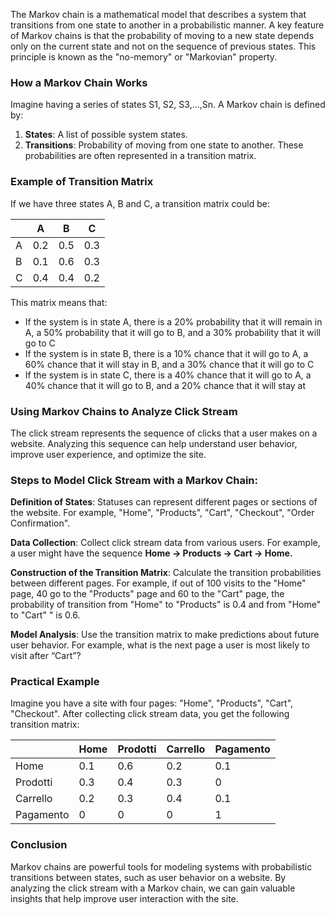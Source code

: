 The Markov chain is a mathematical model that describes a system that transitions from one state to another in a probabilistic manner. A key feature of Markov chains is that the probability of moving to a new state depends only on the current state and not on the sequence of previous states. This principle is known as the "no-memory" or "Markovian" property.

### How a Markov Chain Works

Imagine having a series of states S1, S2, S3,…,Sn. A Markov chain is defined by:

1. **States**: A list of possible system states.
2. **Transitions**: Probability of moving from one state to another. These probabilities are often represented in a transition matrix.

### Example of Transition Matrix

If we have three states A, B and C, a transition matrix could be:

|  | A | B | C |
| --- | --- | --- | --- |
| A | 0.2 | 0.5 | 0.3 |
| B | 0.1 | 0.6 | 0.3 |
| C | 0.4 | 0.4 | 0.2 |
This matrix means that:

- If the system is in state A, there is a 20% probability that it will remain in A, a 50% probability that it will go to B, and a 30% probability that it will go to C
- If the system is in state B, there is a 10% chance that it will go to A, a 60% chance that it will stay in B, and a 30% chance that it will go to C
- If the system is in state C, there is a 40% chance that it will go to A, a 40% chance that it will go to B, and a 20% chance that it will stay at

### Using Markov Chains to Analyze Click Stream

The click stream represents the sequence of clicks that a user makes on a website. Analyzing this sequence can help understand user behavior, improve user experience, and optimize the site.

### Steps to Model Click Stream with a Markov Chain:

**Definition of States**:
Statuses can represent different pages or sections of the website. For example, "Home", "Products", "Cart", "Checkout", "Order Confirmation".

**Data Collection**:
Collect click stream data from various users. For example, a user might have the sequence **Home → Products → Cart → Home.**

**Construction of the Transition Matrix**:
Calculate the transition probabilities between different pages. For example, if out of 100 visits to the "Home" page, 40 go to the "Products" page and 60 to the "Cart" page, the probability of transition from "Home" to "Products" is 0.4 and from "Home" to "Cart" " is 0.6.

**Model Analysis**:
Use the transition matrix to make predictions about future user behavior. For example, what is the next page a user is most likely to visit after “Cart”?

### Practical Example

Imagine you have a site with four pages: "Home", "Products", "Cart", "Checkout". After collecting click stream data, you get the following transition matrix:

|  | Home | Prodotti | Carrello | Pagamento |
| --- | --- | --- | --- | --- |
| Home | 0.1 | 0.6 | 0.2 | 0.1 |
| Prodotti | 0.3 | 0.4 | 0.3 | 0 |
| Carrello | 0.2 | 0.3 | 0.4 | 0.1 |
| Pagamento | 0 | 0 | 0 | 1 |
### Conclusion

Markov chains are powerful tools for modeling systems with probabilistic transitions between states, such as user behavior on a website. By analyzing the click stream with a Markov chain, we can gain valuable insights that help improve user interaction with the site.